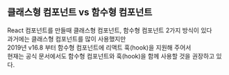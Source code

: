 ## 클래스형 컴포넌트 vs 함수형 컴포넌트

React 컴포넌트를 만들때 클래스형 컴포넌트, 함수형 컴포넌트 2가지 방식이 있다  
과거에는 클래스형 컴포넌트를 많이 사용했지만  
2019년 v16.8 부터 함수형 컴포넌트에 리액트 훅(hook)을 지원해 주어서  
현재는 공식 문서에서도 함수형 컴포넌트와 훅(hook)을 함께 사용할 것을 권장하고 있다.   

